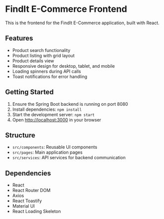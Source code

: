 # FindIt E-Commerce Frontend

This is the frontend for the FindIt E-Commerce application, built with React.

## Features

- Product search functionality
- Product listing with grid layout
- Product details view
- Responsive design for desktop, tablet, and mobile
- Loading spinners during API calls
- Toast notifications for error handling

## Getting Started

1. Ensure the Spring Boot backend is running on port 8080
2. Install dependencies: `npm install`
3. Start the development server: `npm start`
4. Open [http://localhost:3000](http://localhost:3000) in your browser

## Structure

- `src/components`: Reusable UI components
- `src/pages`: Main application pages
- `src/services`: API services for backend communication

## Dependencies

- React
- React Router DOM
- Axios
- React Toastify
- Material UI
- React Loading Skeleton 